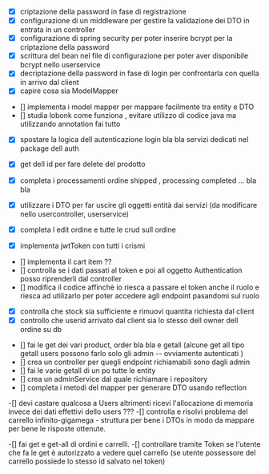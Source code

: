 - [x] criptazione della password in fase di registrazione
- [x] configurazione di un middleware per gestire la validazione dei DTO in entrata in un controller
- [x] configurazione di spring security per poter inserire bcrypt per la criptazione della password
- [x] scrittura del bean nel file di configurazione per poter aver disponibile bcrypt nello userservice
- [x] decriptazione della password in fase di login per confrontarla con quella in arrivo dal client
- [x] capire cosa sia ModelMapper
- [] implementa i model mapper per mappare facilmente tra entity e DTO
- [] studia lobonk come funziona , evitare utilizzo di codice java ma utilizzando annotation fai tutto
- [x] spostare la logica dell autenticazione login bla bla servizi dedicati nel package dell auth
- [x] get dell id per fare delete del prodotto
- [x] completa i processamenti ordine shipped , processing completed ... bla bla
- [x] utilizzare i DTO per far uscire gli oggetti entità dai servizi (da modificare nello usercontroller, userservice)


- [x] completa l edit ordine e tutte le crud sull ordine
- [x] implementa jwtToken con tutti i crismi
- [] implementa il cart item ??
- [] controlla se i dati passati al token e poi all oggetto Authentication posso riprenderli dal controller
- [] modifica il codice affinchè io riesca a passare el token anche il ruolo e
  riesca ad utilizarlo per poter accedere agli endpoint pasandomi sul ruolo

-[x] controlla che stock sia sufficiente e rimuovi quantita richiesta dal client
-[x] controllo che userid arrivato dal client sia lo stesso dell owner dell ordine su db
- [] fai le get dei vari product, order bla bla e getall (alcune get all tipo getall users possono farlo solo gli
  admin -- ovviamente autenticati )
- [] crea un controller per quegli endpoint richiamabili sono dagli admin
- [] fai le varie getall di un po tutte le entity
- [] crea un adminService dal quale richiamare i repository
- [] completa i metodi del mapper per generare DTO usando reflection

-[] devi castare qualcosa a Users altrimenti ricevi l'allocazione di memoria invece dei dati effettivi dello users ???
-[] controlla e risolvi problema del carrello infinito-gigamega - struttura per bene i DTOs in modo da mappare per bene
le risposte ottenute.

-[] fai get e get-all di ordini e carrelli.
-[] controllare tramite Token se l'utente che fa le get è autorizzato a vedere quel carrello
(se utente possessore del carrello possiede lo stesso id salvato nel token)